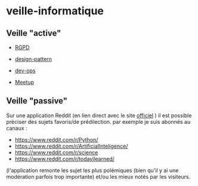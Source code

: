 # veille-informatique


## Veille "active"
- [RGPD](https://github.com/EPradillon/veille-informatique/tree/main/rgpd)

- [design-pattern](https://github.com/EPradillon/veille-informatique/tree/main/design-pattern)

- [dev-ops](https://github.com/EPradillon/veille-informatique/tree/main/dev-ops)

- [Meetup](https://github.com/EPradillon/veille-informatique/tree/main/meetup)

## Veille "passive"

Sur une application Reddit (en lien direct avec le site [officiel](https://www.reddit.com/r/Python) ) il est possible préciser des sujets favoris/de prédilection.
par exemple je suis abonnés au canaux : 
- https://www.reddit.com/r/Python/
- https://www.reddit.com/r/ArtificialInteligence/
- https://www.reddit.com/r/science
- https://www.reddit.com/r/todayilearned/

(l'application remonte les sujet les plus polémiques (bien qu'il y ai une modération parfois trop importante) et/ou les mieux notés par les visiteurs.
